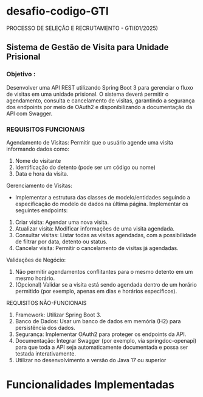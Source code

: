 # desafio-codigo-GTI

PROCESSO DE SELEÇÃO E RECRUTAMENTO - GTI(01/2025)

## Sistema de Gestão de Visita para Unidade Prisional

### Objetivo :

Desenvolver uma API REST utilizando Spring Boot 3 para gerenciar o fluxo de visitas em uma unidade prisional. O sistema deverá permitir o
agendamento, consulta e cancelamento de visitas, garantindo a segurança dos endpoints por meio de OAuth2 e disponibilizando a documentação
da API com Swagger.

### REQUISITOS FUNCIONAIS

Agendamento de Visitas:
Permitir que o usuário agende uma visita informando dados como:
1. Nome do visitante
2. Identificação do detento (pode ser um código ou nome)
3. Data e hora da visita.

Gerenciamento de Visitas:
- Implementar a estrutura das classes de modelo/entidades seguindo a especificação do modelo de dados na última página.
  Implementar os seguintes endpoints:
1. Criar visita: Agendar uma nova visita.
2. Atualizar visita: Modificar informações de uma visita agendada.
3. Consultar visitas: Listar todas as visitas agendadas, com a possibilidade de filtrar por data, detento ou status.
4. Cancelar visita: Permitir o cancelamento de visitas já agendadas.

Validações de Negócio:

1. Não permitir agendamentos conflitantes para o mesmo detento em um mesmo horário.
2. (Opcional) Validar se a visita está sendo agendada dentro de um horário permitido (por exemplo, apenas em dias e horários específicos).

REQUISITOS NÃO-FUNCIONAIS
1. Framework: Utilizar Spring Boot 3.
2. Banco de Dados: Usar um banco de dados em memória (H2) para persistência dos dados.
3. Segurança: Implementar OAuth2 para proteger os endpoints da API.
4. Documentação: Integrar Swagger (por exemplo, via springdoc-openapi) para que toda a API seja automaticamente documentada e possa
   ser testada interativamente.
5. Utilizar no desenvolvimento a versão do Java 17 ou superior


# Funcionalidades Implementadas